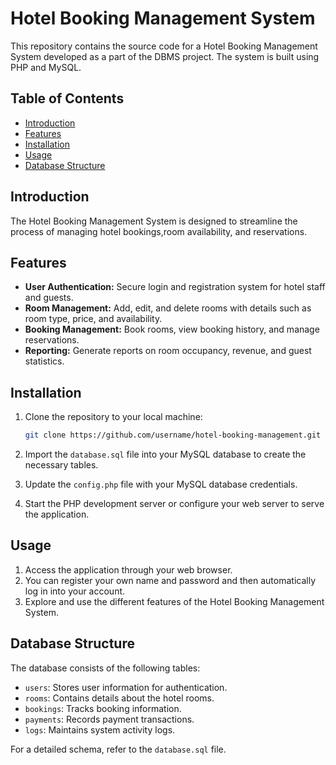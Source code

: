 # Hotel Booking Management System

This repository contains the source code for a Hotel Booking Management System developed as a part of the DBMS project. The system is built using PHP and MySQL.

## Table of Contents

- [Introduction](#introduction)
- [Features](#features)
- [Installation](#installation)
- [Usage](#usage)
- [Database Structure](#database-structure)
  
## Introduction

The Hotel Booking Management System is designed to streamline the process of managing hotel bookings,room availability, and reservations.

## Features

- **User Authentication:** Secure login and registration system for hotel staff and guests.
- **Room Management:** Add, edit, and delete rooms with details such as room type, price, and availability.
- **Booking Management:** Book rooms, view booking history, and manage reservations.
- **Reporting:** Generate reports on room occupancy, revenue, and guest statistics.

## Installation

1. Clone the repository to your local machine:
   ```bash
   git clone https://github.com/username/hotel-booking-management.git
   ```

2. Import the `database.sql` file into your MySQL database to create the necessary tables.

3. Update the `config.php` file with your MySQL database credentials.

4. Start the PHP development server or configure your web server to serve the application.

## Usage

1. Access the application through your web browser.
2. You can register your own name and password and then automatically log in into your account.
3. Explore and use the different features of the Hotel Booking Management System.

## Database Structure

The database consists of the following tables:
- `users`: Stores user information for authentication.
- `rooms`: Contains details about the hotel rooms.
- `bookings`: Tracks booking information.
- `payments`: Records payment transactions.
- `logs`: Maintains system activity logs.

For a detailed schema, refer to the `database.sql` file.

